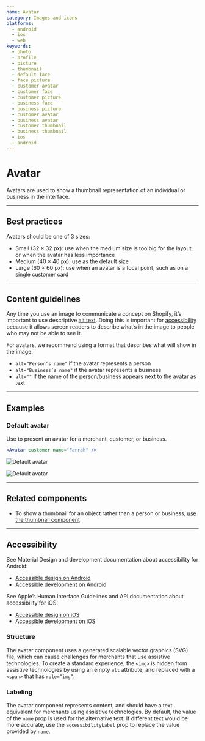 ```yaml
---
name: Avatar
category: Images and icons
platforms:
  - android
  - ios
  - web
keywords:
  - photo
  - profile
  - picture
  - thumbnail
  - default face
  - face picture
  - customer avatar
  - customer face
  - customer picture
  - business face
  - business picture
  - customer avatar
  - business avatar
  - customer thumbnail
  - business thumbnail
  - ios
  - android
---
```


# Avatar

Avatars are used to show a thumbnail representation of an individual or
business in the interface.

---

## Best practices

Avatars should be one of 3 sizes:

- Small (32 × 32 px): use when the medium size is too big for the layout, or when the avatar has less importance
- Medium (40 × 40 px): use as the default size
- Large (60 × 60 px): use when an avatar is a focal point, such as on a single customer card

---

## Content guidelines

Any time you use an image to communicate a concept on Shopify, it’s important to use descriptive [alt text](https://polaris.shopify.com/content/alternative-text). Doing this is important for [accessibility](https://polaris.shopify.com/patterns-and-guides/accessibility) because it allows screen readers to describe what’s in the image to people who may not be able to see it.

For avatars, we recommend using a format that describes what will show in the
image:

- `alt="Person’s name"` if the avatar represents a person
- `alt="Business’s name"` if the avatar represents a business
- `alt=""` if the name of the person/business appears next to the avatar as text

---

## Examples

### Default avatar

Use to present an avatar for a merchant, customer, or business.

```jsx
<Avatar customer name="Farrah" />
```

<!-- content-for: android -->

![Default avatar](https://polaris.shopify.com/public_images/components/Avatar/android/default@2x.png)

<!-- /content-for -->

<!-- content-for: ios -->

![Default avatar](https://polaris.shopify.com/public_images/components/Avatar/ios/default@2x.png)

<!-- /content-for -->

---

## Related components

- To show a thumbnail for an object rather than a person or business, [use the thumbnail component](https://polaris.shopify.com/components/images-and-icons/thumbnail)

---

## Accessibility

<!-- content-for: android -->

See Material Design and development documentation about accessibility for Android:

- [Accessible design on Android](https://material.io/design/usability/accessibility.html)
- [Accessible development on Android](https://developer.android.com/guide/topics/ui/accessibility/)

<!-- /content-for -->

<!-- content-for: ios -->

See Apple’s Human Interface Guidelines and API documentation about accessibility for iOS:

- [Accessible design on iOS](https://developer.apple.com/design/human-interface-guidelines/ios/app-architecture/accessibility/)
- [Accessible development on iOS](https://developer.apple.com/accessibility/ios/)

<!-- /content-for -->

<!-- content-for: web -->

### Structure

The avatar component uses a generated scalable vector graphics (SVG) file, which can cause challenges for merchants that use assistive technologies. To create a standard experience, the `<img>` is hidden from assistive technologies by using an empty `alt` attribute, and replaced with a `<span>` that has `role=”img”`.

### Labeling

The avatar component represents content, and should have a text equivalent for merchants using assistive technologies. By default, the value of the `name` prop is used for the alternative text. If different text would be more accurate, use the `accessibilityLabel` prop to replace the value provided by `name`.

<!-- /content-for -->
